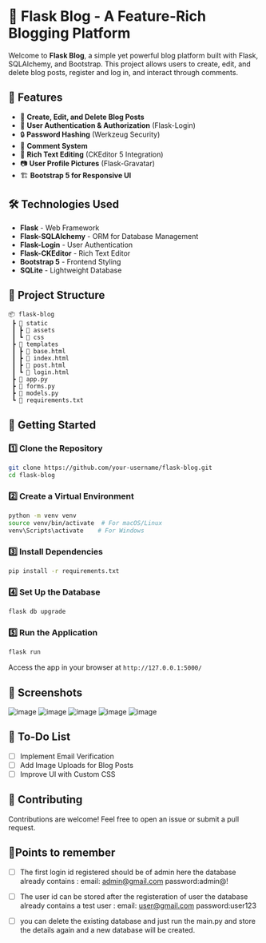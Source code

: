 # 📖 Flask Blog - A Feature-Rich Blogging Platform

Welcome to **Flask Blog**, a simple yet powerful blog platform built with Flask, SQLAlchemy, and Bootstrap. This project allows users to create, edit, and delete blog posts, register and log in, and interact through comments.

## 🚀 Features

- 📝 **Create, Edit, and Delete Blog Posts**
- 🔑 **User Authentication & Authorization** (Flask-Login)
- 🔒 **Password Hashing** (Werkzeug Security)
- 💬 **Comment System**
- 🎨 **Rich Text Editing** (CKEditor 5 Integration)
- 📷 **User Profile Pictures** (Flask-Gravatar)
- 🏗 **Bootstrap 5 for Responsive UI**

## 🛠️ Technologies Used

- **Flask** - Web Framework
- **Flask-SQLAlchemy** - ORM for Database Management
- **Flask-Login** - User Authentication
- **Flask-CKEditor** - Rich Text Editor
- **Bootstrap 5** - Frontend Styling
- **SQLite** - Lightweight Database

## 📂 Project Structure

```
📦 flask-blog
 ┣ 📂 static
 ┃ ┣ 📂 assets
 ┃ ┗ 📂 css
 ┣ 📂 templates
 ┃ ┣ 📜 base.html
 ┃ ┣ 📜 index.html
 ┃ ┣ 📜 post.html
 ┃ ┗ 📜 login.html
 ┣ 📜 app.py
 ┣ 📜 forms.py
 ┣ 📜 models.py
 ┗ 📜 requirements.txt
```

## 🚀 Getting Started

### 1️⃣ Clone the Repository
```sh
git clone https://github.com/your-username/flask-blog.git
cd flask-blog
```

### 2️⃣ Create a Virtual Environment
```sh
python -m venv venv
source venv/bin/activate  # For macOS/Linux
venv\Scripts\activate    # For Windows
```

### 3️⃣ Install Dependencies
```sh
pip install -r requirements.txt
```

### 4️⃣ Set Up the Database
```sh
flask db upgrade
```

### 5️⃣ Run the Application
```sh
flask run
```

Access the app in your browser at `http://127.0.0.1:5000/`

## 🎨 Screenshots
![image](https://github.com/user-attachments/assets/66bfc62b-b175-4ebc-8662-c926e2dc8261)
![image](https://github.com/user-attachments/assets/ffd11ab7-e007-4b92-aac4-a039b3af6010)
![image](https://github.com/user-attachments/assets/191c0537-058e-432d-a211-6c8e1678cae5)
![image](https://github.com/user-attachments/assets/1eef5142-a5f6-442f-9e35-8eb1c009d082)
![image](https://github.com/user-attachments/assets/9e37e150-5653-410c-899e-54fa7c54013d)





## 📌 To-Do List
- [ ] Implement Email Verification
- [ ] Add Image Uploads for Blog Posts
- [ ] Improve UI with Custom CSS

## 🤝 Contributing
Contributions are welcome! Feel free to open an issue or submit a pull request.

## 📌Points to remember 
- [ ] The first login id registered should be of admin here the database already contains : email: admin@gmail.com password:admin@!
- [ ] The user id can be stored after the registeration of user the database already contains a test user : email: user@gmail.com password:user123
- [ ] you can delete the existing database and just run the main.py and store the details again and a new database will be created.


